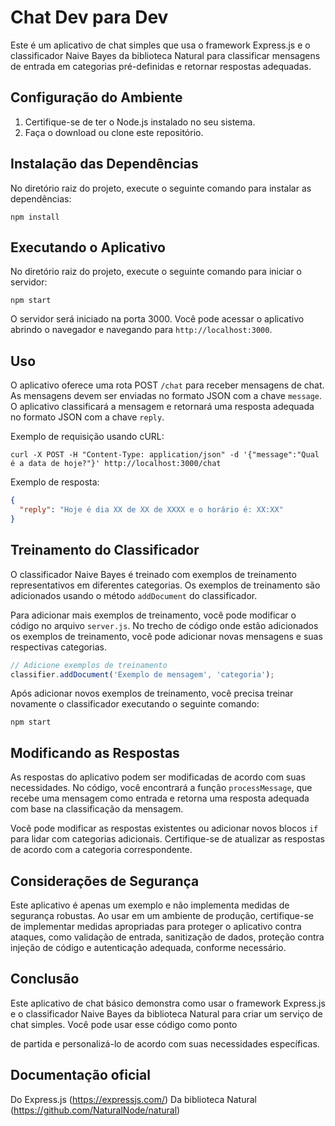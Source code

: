# Chat Dev para Dev

Este é um aplicativo de chat simples que usa o framework Express.js e o classificador Naive Bayes da biblioteca Natural para classificar mensagens de entrada em categorias pré-definidas e retornar respostas adequadas.

## Configuração do Ambiente

1. Certifique-se de ter o Node.js instalado no seu sistema.
2. Faça o download ou clone este repositório.

## Instalação das Dependências

No diretório raiz do projeto, execute o seguinte comando para instalar as dependências:

```
npm install
```

## Executando o Aplicativo

No diretório raiz do projeto, execute o seguinte comando para iniciar o servidor:

```
npm start
```

O servidor será iniciado na porta 3000. Você pode acessar o aplicativo abrindo o navegador e navegando para `http://localhost:3000`.

## Uso

O aplicativo oferece uma rota POST `/chat` para receber mensagens de chat. As mensagens devem ser enviadas no formato JSON com a chave `message`. O aplicativo classificará a mensagem e retornará uma resposta adequada no formato JSON com a chave `reply`.

Exemplo de requisição usando cURL:

```
curl -X POST -H "Content-Type: application/json" -d '{"message":"Qual é a data de hoje?"}' http://localhost:3000/chat
```

Exemplo de resposta:

```json
{
  "reply": "Hoje é dia XX de XX de XXXX e o horário é: XX:XX"
}
```

## Treinamento do Classificador

O classificador Naive Bayes é treinado com exemplos de treinamento representativos em diferentes categorias. Os exemplos de treinamento são adicionados usando o método `addDocument` do classificador.

Para adicionar mais exemplos de treinamento, você pode modificar o código no arquivo `server.js`. No trecho de código onde estão adicionados os exemplos de treinamento, você pode adicionar novas mensagens e suas respectivas categorias.

```javascript
// Adicione exemplos de treinamento
classifier.addDocument('Exemplo de mensagem', 'categoria');
```

Após adicionar novos exemplos de treinamento, você precisa treinar novamente o classificador executando o seguinte comando:

```
npm start
```

## Modificando as Respostas

As respostas do aplicativo podem ser modificadas de acordo com suas necessidades. No código, você encontrará a função `processMessage`, que recebe uma mensagem como entrada e retorna uma resposta adequada com base na classificação da mensagem.

Você pode modificar as respostas existentes ou adicionar novos blocos `if` para lidar com categorias adicionais. Certifique-se de atualizar as respostas de acordo com a categoria correspondente.

## Considerações de Segurança

Este aplicativo é apenas um exemplo e não implementa medidas de segurança robustas. Ao usar em um ambiente de produção, certifique-se de implementar medidas apropriadas para proteger o aplicativo contra ataques, como validação de entrada, sanitização de dados, proteção contra injeção de código e autenticação adequada, conforme necessário.

## Conclusão

Este aplicativo de chat básico demonstra como usar o framework Express.js e o classificador Naive Bayes da biblioteca Natural para criar um serviço de chat simples. Você pode usar esse código como ponto

 de partida e personalizá-lo de acordo com suas necessidades específicas.

## Documentação oficial 
Do Express.js (https://expressjs.com/) 
Da biblioteca Natural (https://github.com/NaturalNode/natural) 


